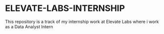 # ELEVATE-LABS-INTERNSHIP
This repository is a track of my internship work at Elevate Labs where i work as a Data Analyst Intern
